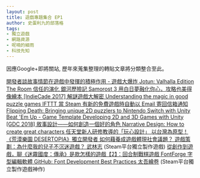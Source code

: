 ```yaml
---
layout: post
title: 遊戲專題集合 EP1
author: 史蛋利九的部落格
tags:
- 獨立遊戲
- 網路資源
- 呢喃的細雨
- 科技先知
---
```


因應Google+即將關站, 歷年來蒐集整理的轉貼文章將分類整合至此。

<a href="http://gamerboom.com/archives/94187" target="_blank">
開發者談故事情節在遊戲中發揮的積極作用 - 遊戲大爆炸
</a>

<a href="https://store.steampowered.com/app/323580/Jotun_Valhalla_Edition/" target="_blank">
Jotun: Valhalla Edition
</a>


<a href="https://store.steampowered.com/app/288160/The_Room/" target="_blank">
The Room
</a>

<a href="https://audreyt.github.io/trust-zh-TW/" target="_blank">
信任的演化
</a>

<a href="https://www.playpcesor.com/2016/11/samorost-3.html" target="_blank">
銀河歷險記 Samorost 3 用白日夢融化你心，攻略也美得像繪本
</a>

<a href="https://igdshare.org/content/understanding_puzzle_game" target="_blank">
[IndieCade 2017] 解謎遊戲大解密 Understanding the magic in good puzzle games
</a>

<a href="https://free.com.tw/ifttt-mail-me-free-steam-games" target="_blank">
IFTTT 當 Steam 有新的免費遊戲時自動以 Email 寄回信箱通知
</a>

<a href="https://blogs.unity3d.com/2018/04/27/flipping-death-bringing-unique-2d-puzzlers-to-nintendo-switch-with-unity/" target="_blank">
Flipping Death: Bringing unique 2D puzzlers to Nintendo Switch with Unity
</a>

<a href="https://assetstore.unity.com/packages/templates/beat-em-up-game-template-78297" target="_blank">
Beat 'Em Up - Game Template
</a>

<a href="https://codequs.com/p/HJ9ivGx0M/developing-2d-3d-games-with-unity/" target="_blank">
Developing 2D and 3D Games with Unity
</a>

<a href="https://igdshare.org/content/narrative_design_creat_great_character" target="_blank">
[GDC 2018] 敘事設計——如何創造一個好的角色 Narrative Design: How to create great characters
</a>

<a href="http://www.u-acg.com/archives/17585" target="_blank">
任天堂新人研修教導的「玩心設計」
</a>

<a href="https://www.inside.com.tw/2018/05/21/taiwan-developer-desertopia" target="_blank">
以台灣為原型！《荒漠樂園 DESERTOPIA》獨立開發者 如何藉養成遊戲體現社會議題？
</a>

<a href="https://game.udn.com/game/story/10451/3194265" target="_blank">
遊戲策劃：為什麼我的兒子不沉迷遊戲？
</a>

<a href="https://store.steampowered.com/app/921390/Wushu_Chronicles/" target="_blank">
武林志</a> (Steam平台獨立製作遊戲)

<a href="https://sosreader.com/n/@loganchou1213/5b7d2092fd897800015d0458" target="_blank">
從創作到遊戲，聊《迷霧國度：傳承》是款怎樣的遊戲【2】：回合制戰棋遊戲
</a>

<a href="https://zh.wikipedia.org/wiki/FontForge" target="_blank">
FontForge 字型編輯軟體
</a>

<a href="http://silnrsi.github.io/FDBP/en-US/index.html" target="_blank">
GitHub: Font Development Best Practices
</a>

<a href="https://store.steampowered.com/app/838350/_The_Scroll_Of_Taiwu/" target="_blank">
太吾繪卷</a> (Steam平台獨立製作遊戲神作)

